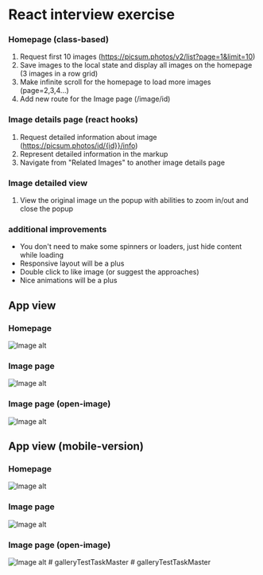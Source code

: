 # React interview exercise

### Homepage (class-based)
1. Request first 10 images (https://picsum.photos/v2/list?page=1&limit=10)
2. Save images to the local state and display all images on the homepage (3 images in a row grid)
3. Make infinite scroll for the homepage to load more images (page=2,3,4...)
4. Add new route for the Image page (/image/id)

### Image details page (react hooks)
1. Request detailed information about image (https://picsum.photos/id/{id}}/info)
2. Represent detailed information in the markup
3. Navigate from "Related Images" to another image details page

### Image detailed view 
1. View the original image un the popup with abilities to zoom in/out and close the popup

### additional improvements
- You don't need to make some spinners or loaders, just hide content while loading
- Responsive layout will be a plus
- Double click to like image (or suggest the approaches)
- Nice animations will be a plus

## App view
### Homepage
![Image alt](public/readmeImages/homepage.png)

### Image page

![Image alt](public/readmeImages/image.png)

### Image page (open-image)

![Image alt](public/readmeImages/imageOpen.png)

## App view (mobile-version)

### Homepage

![Image alt](public/readmeImages/homapageMobile.png)

### Image page

![Image alt](public/readmeImages/imageMobile.png)

### Image page (open-image)

![Image alt](public/readmeImages/imageOpenMobile.png)
#   g a l l e r y T e s t T a s k M a s t e r  
 #   g a l l e r y T e s t T a s k M a s t e r  
 